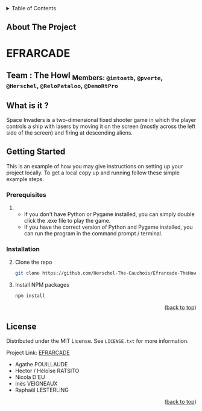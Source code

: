<!-- TABLE OF CONTENTS -->
<details>
  <summary>Table of Contents</summary>
  <ol>
    <li>
      <a href="#about-the-project">About The Project</a>
      <li><a href="#what-is-it">What is it ?</a></li>
    </li>
    <li>
      <a href="#getting-started">Getting Started</a>
      <ul>
        <li><a href="#prerequisites">Prerequisites</a></li>
        <li><a href="#installation">Installation</a></li>
      </ul>
    </li>
    <li><a href="#license">License</a></li>
    <li><a href="#contact">Contact</a></li>
    <li><a href="#acknowledgments">Acknowledgments</a></li>
  </ol>
</details>



<!-- ABOUT THE PROJECT -->
## About The Project

# EFRARCADE 
## Team : The Howl     <sub>   Members: `@imtoatb`, `@pverte`, `@Herschel`, `@ReloPataloo`, `@DemoRtPro` </sub>

<!-- WHAT IS IT ? -->
## What is it ?

Space Invaders is a two-dimensional fixed shooter game in which the player controls a ship with lasers by moving it on the screen (mostly across the left side of the screen) and firing at descending aliens. 

<!-- GETTING STARTED -->
## Getting Started

This is an example of how you may give instructions on setting up your project locally.
To get a local copy up and running follow these simple example steps.

### Prerequisites
1.  - If you don't have Python or Pygame installed, you can simply double click the .exe file to play the game. 
    - If you have the correct version of Python and Pygame installed, you can run the program in the command prompt / terminal.

### Installation


2. Clone the repo
   ```sh
   git clone https://github.com/Herschel-The-Cauchois/Efrarcade-TheHowls.git
   ```
3. Install NPM packages
   ```sh
   npm install
   ```
<p align="right">(<a href="#readme-top">back to top</a>)</p>




<!-- LICENSE -->
## License

Distributed under the MIT License. See `LICENSE.txt` for more information.




Project Link: [EFRARCADE](https://github.com/Herschel-The-Cauchois/Efrarcade)

* Agathe POUILLAUDE
* Hector / Héloïse RATSITO
* Nicola D'EU
* Inès VEIGNEAUX
* Raphaël LESTERLING

<p align="right">(<a href="#readme-top">back to top</a>)</p>
